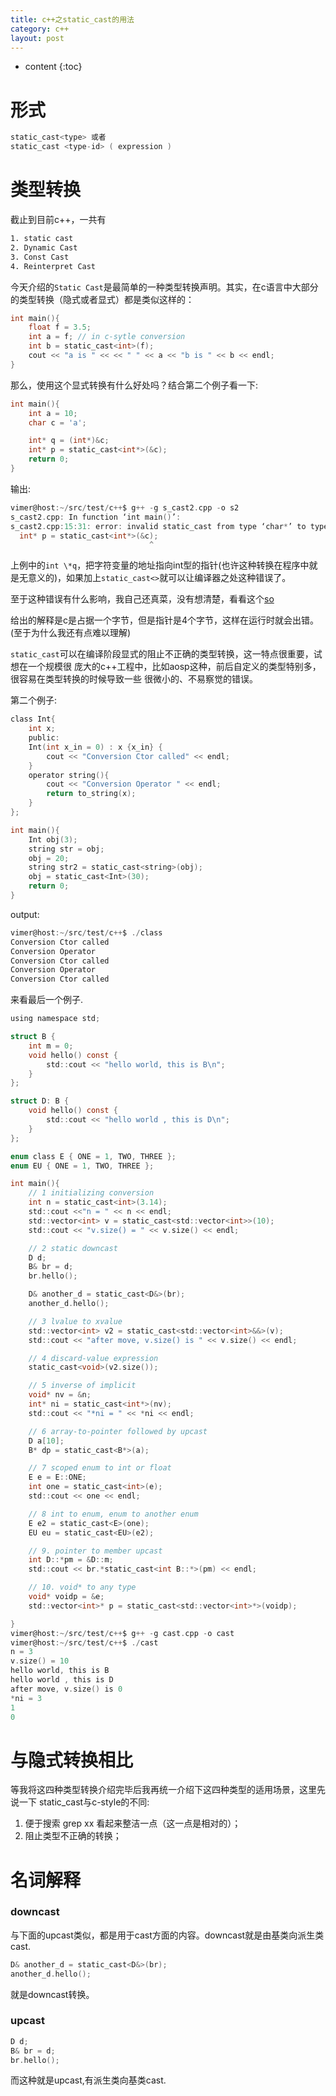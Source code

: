 ```yaml
---
title: c++之static_cast的用法
category: c++
layout: post
---
```

* content
{:toc}

# 形式
```c
static_cast<type> 或者
static_cast <type-id> ( expression ) 
```

# 类型转换
截止到目前c++，一共有
```bash
1. static cast
2. Dynamic Cast
3. Const Cast
4. Reinterpret Cast
```
今天介绍的`Static Cast`是最简单的一种类型转换声明。其实，在c语言中大部分的类型转换（隐式或者显式）都是类似这样的：

```c
int main(){
	float f = 3.5;
	int a = f; // in c-sytle conversion
	int b = static_cast<int>(f);
	cout << "a is " << << " " << a << "b is " << b << endl;
}
```
那么，使用这个显式转换有什么好处吗？结合第二个例子看一下:
```c
int main(){
	int a = 10;
	char c = 'a';

	int* q = (int*)&c;
	int* p = static_cast<int*>(&c);
	return 0;
}
```
输出:
```c
vimer@host:~/src/test/c++$ g++ -g s_cast2.cpp -o s2
s_cast2.cpp: In function ‘int main()’:
s_cast2.cpp:15:31: error: invalid static_cast from type ‘char*’ to type ‘int*’
  int* p = static_cast<int*>(&c);
                               ^
```
上例中的`int \*q`，把字符变量的地址指向int型的指针(也许这种转换在程序中就是无意义的)，如果加上`static_cast<>`就可以让编译器之处这种错误了。

至于这种错误有什么影响，我自己还真菜，没有想清楚，看看这个[so](https://stackoverflow.com/questions/103512/why-use-static-castintx-instead-of-intx)

给出的解释是c是占据一个字节，但是指针是4个字节，这样在运行时就会出错。(至于为什么我还有点难以理解)

`static_cast`可以在编译阶段显式的阻止不正确的类型转换，这一特点很重要，试想在一个规模很
庞大的c++工程中，比如aosp这种，前后自定义的类型特别多，很容易在类型转换的时候导致一些
很微小的、不易察觉的错误。

第二个例子:
```c
class Int{
	int x;
	public:
	Int(int x_in = 0) : x {x_in} {
		cout << "Conversion Ctor called" << endl;
	}
	operator string(){
		cout << "Conversion Operator " << endl;
		return to_string(x);
	}
};

int main(){
	Int obj(3);
	string str = obj;
	obj = 20;
	string str2 = static_cast<string>(obj);
	obj = static_cast<Int>(30);
	return 0;
}
```
output:

```c
vimer@host:~/src/test/c++$ ./class 
Conversion Ctor called
Conversion Operator 
Conversion Ctor called
Conversion Operator 
Conversion Ctor called
```
来看最后一个例子.

```c
using namespace std;

struct B {
	int m = 0;
	void hello() const {
		std::cout << "hello world, this is B\n";
	}
};

struct D: B {
	void hello() const {
		std::cout << "hello world , this is D\n";
	}
};

enum class E { ONE = 1, TWO, THREE };
enum EU { ONE = 1, TWO, THREE };

int main(){
	// 1 initializing conversion
	int n = static_cast<int>(3.14);
	std::cout <<"n = " << n << endl;
	std::vector<int> v = static_cast<std::vector<int>>(10);
	std::cout << "v.size() = " << v.size() << endl;

	// 2 static downcast
	D d;
	B& br = d;
	br.hello();

	D& another_d = static_cast<D&>(br);
	another_d.hello();

	// 3 lvalue to xvalue
	std::vector<int> v2 = static_cast<std::vector<int>&&>(v);
	std::cout << "after move, v.size() is " << v.size() << endl;

	// 4 discard-value expression
	static_cast<void>(v2.size());

	// 5 inverse of implicit
	void* nv = &n;
	int* ni = static_cast<int*>(nv);
	std::cout << "*ni = " << *ni << endl;

	// 6 array-to-pointer followed by upcast
	D a[10];
	B* dp = static_cast<B*>(a);

	// 7 scoped enum to int or float
	E e = E::ONE;
	int one = static_cast<int>(e);
	std::cout << one << endl;

	// 8 int to enum, enum to another enum
	E e2 = static_cast<E>(one);
	EU eu = static_cast<EU>(e2);

	// 9. pointer to member upcast
	int D::*pm = &D::m;
	std::cout << br.*static_cast<int B::*>(pm) << endl;

	// 10. void* to any type
	void* voidp = &e;
	std::vector<int>* p = static_cast<std::vector<int>*>(voidp);

}
vimer@host:~/src/test/c++$ g++ -g cast.cpp -o cast 
vimer@host:~/src/test/c++$ ./cast 
n = 3
v.size() = 10
hello world, this is B
hello world , this is D
after move, v.size() is 0
*ni = 3
1
0
```

# 与隐式转换相比
等我将这四种类型转换介绍完毕后我再统一介绍下这四种类型的适用场景，这里先说一下 static_cast与c-style的不同:
1. 便于搜索 grep xx  看起来整洁一点（这一点是相对的）；
2. 阻止类型不正确的转换；

# 名词解释
### downcast
与下面的upcast类似，都是用于cast方面的内容。downcast就是由基类向派生类 cast.
```c
D& another_d = static_cast<D&>(br);
another_d.hello();
```
就是downcast转换。
### upcast
```c
D d;
B& br = d;
br.hello();
```
而这种就是upcast,有派生类向基类cast.

